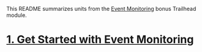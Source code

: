 This README summarizes units from the [Event Monitoring](https://trailhead.salesforce.com/content/learn/modules/event_monitoring) bonus Trailhead module.

# [1. Get Started with Event Monitoring](https://trailhead.salesforce.com/content/learn/modules/event_monitoring/event_monitoring_intro)
